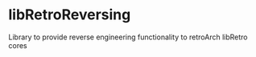 # libRetroReversing
Library to provide reverse engineering functionality to retroArch libRetro cores
